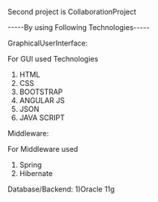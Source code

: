 Second project is CollaborationProject

-----By using Following Technologies-----

GraphicalUserInterface:

For GUI used Technologies
1) HTML
2) CSS
3) BOOTSTRAP
4) ANGULAR JS
5) JSON
6) JAVA SCRIPT

Middleware:

For Middleware used
1) Spring
2) Hibernate

Database/Backend:
1)Oracle 11g

